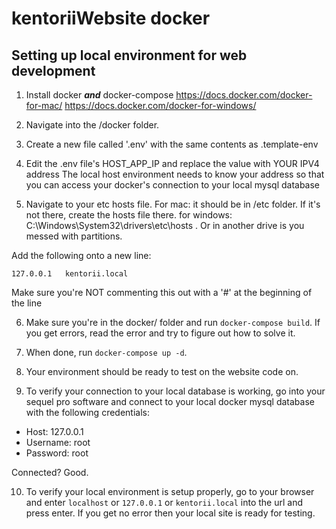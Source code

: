 # kentoriiWebsite docker

## Setting up local environment for web development

1. Install docker **_and_** docker-compose
https://docs.docker.com/docker-for-mac/
https://docs.docker.com/docker-for-windows/

2. Navigate into the /docker folder.

3. Create a new file called '.env' with the same contents as .template-env

4. Edit the .env file's HOST_APP_IP and replace the value with YOUR IPV4 address
The local host environment needs to know your address so that you can access your 
docker's connection to your local mysql database

5. Navigate to your etc hosts file. 
For mac: it should be in /etc folder. If it's not there, create the hosts file there.
for windows: C:\Windows\System32\drivers\etc\hosts . Or in another drive is you messed with partitions.

Add the following onto a new line:
```
127.0.0.1	kentorii.local
```
Make sure you're NOT commenting this out with a '#' at the beginning of the line

6. Make sure you're in the docker/ folder and run `docker-compose build`.
If you get errors, read the error and try to figure out how to solve it.

7. When done, run `docker-compose up -d`.

8. Your environment should be ready to test on the website code on.

9. To verify your connection to your local database is working, go into your sequel pro software and connect to your local docker mysql database with the following credentials:
* Host: 127.0.0.1
* Username: root
* Password: root

Connected? Good.

10. To verify your local environment is setup properly, go to your browser and enter `localhost` or `127.0.0.1` or `kentorii.local` into the url and press enter. If you get no error then your local site is ready for testing.
